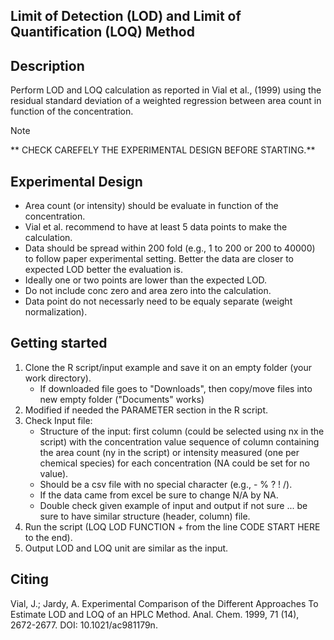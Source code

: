 Limit of Detection (LOD) and Limit of Quantification (LOQ) Method 
-----------------------------------------------------------------
Description
-----------
Perform LOD and LOQ calculation as reported in Vial et al., (1999) using the residual standard deviation of a weighted regression between area count in function of the concentration.

> [!NOTE]
> ** CHECK CAREFELY THE EXPERIMENTAL DESIGN BEFORE STARTING.**

Experimental Design
-----------
- Area count (or intensity) should be evaluate in function of the concentration.
- Vial et al. recommend to have at least 5 data points to make the calculation.
- Data should be spread within 200 fold (e.g., 1 to 200 or 200 to 40000) 
  to follow paper experimental setting. Better the data are closer to expected LOD better the evaluation is.
- Ideally one or two points are lower than the expected LOD.
- Do not include conc zero and area zero into the calculation.
- Data point do not necessarly need to be equaly separate (weight normalization).

Getting started
----------------
1. Clone the R script/input example and save it on an empty folder (your work directory).
   - If downloaded file goes to "Downloads", then copy/move files into new empty folder ("Documents" works)
2. Modified if needed the PARAMETER section in the R script.
3. Check Input file:
   - Structure of the input: first column (could be selected using nx in the script) with the concentration value
                             sequence of column containing the area count (ny in the script) or intensity measured (one per
                             chemical species) for each concentration (NA could be set for no value).  
   - Should be a csv file with no special character (e.g., - % ? ! /).
   - If the data came from excel be sure to change N/A by NA.
   - Double check given example of input and output if not sure ... be sure to have similar structure (header, column) file.
4. Run the script (LOQ LOD FUNCTION + from the line CODE START HERE to the end).
5. Output LOD and LOQ unit are similar as the input.

Citing
-------
Vial, J.; Jardy, A. Experimental Comparison of the Different Approaches 
To Estimate LOD and LOQ of an HPLC Method. 
Anal. Chem. 1999, 71 (14), 2672-2677. DOI: 10.1021/ac981179n.
